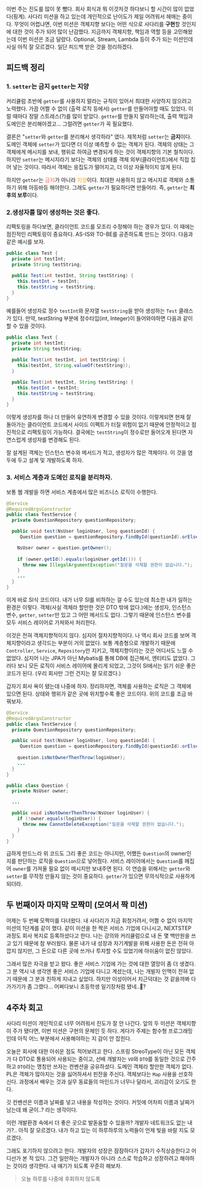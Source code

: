 이번 주는 진도를 많이 못 뺐다. 회사 회식과 뭐 이것저것 하다보니 할 시간이 많이 없었다(핑계). 사다리 미션을 하고 있는데 개인적으로 난이도가 제일 어려워서 헤매는 중이다. 무엇이 어렵냐면, 이번 미션은 객체지향 보다는 어떤 식으로 사다리를 **구현**할 것인지에 대한 것이 주가 되어 많이 난감했다. 지금까지 객체지향, 책임과 역할 등을 고민해왔는데 이번 미션은 조금 달랐다. Optional, Stream, Lambda 등이 주가 되는 미션인데 사실 아직 잘 모르겠다. 일단 피드백 받은 것을 정리하겠다.

## 피드백 정리
### 1. `setter`는 **금지** `getter`는 **지양**
커리큘럼 초반에 `getter`를 사용하지 말라는 규칙이 있어서 최대한 사양하지 않으려고 노력했다. 가끔 어쩔 수 없이 (출력 로직 등에서) `getter`를 만들어야할 때도 있었다. 이럴 때마다 정말 스트레스(?)를 많이 받았다. `getter`를 만들지 말라하는데, 출력 책임과 도메인은 분리해야겠고... 그럴려면 `getter`가 꼭 필요했다. 

결론은 "`setter`와 `getter`를 분리해서 생각하라" 였다. 제목처럼 `setter`는 **금지**이다. 도메인 객체에 `setter`가 있다면 더 이상 예측할 수 없는 객체가 된다. 객체의 상태는 그 객체에게 메시지를 보내, 행위로 하여금 변경되게 하는 것이 객체지향의 기본 철칙이다. 하지만 `setter`는 메시지라기 보다는 객체의 상태를 객체 외부(클라이언트)에서 직접 집어 넣는 것이다. 따라서 객체는 응집도가 떨어지고, 더 이상 자율적이지 않게 된다.

하지만 `getter`는 <span style="color: tomato;">금지</span>가 아니라 <span style="color: orange;">지양</span>이다. 최대한 사용하지 않고 메시지로 객체와 소통하기 위해 아등바등 해야한다. 그래도 `getter`가 필요하다면 만들어라. 즉, `getter`는 **최후의 보루**이다.

### 2.생성자를 많이 생성하는 것은 좋다.
리팩토링을 하다보면, 클라이언트 코드를 모조리 수정해야 하는 경우가 있다. 이 때에는 점진적인 리팩토링이 중요하다. AS-IS와 TO-BE를 공존하도록 만드는 것이다. 다음과 같은 예시를 보자.
```java
public class Test {
  private int testInt;
  private String testString;
  
  public Test(int testInt, String testString) {
    this.testInt = testInt;
    this.testString = testString;
  }
}
```

예를들어 생성자로 정수 `testInt`와 문자열 `testString`을 받아 생성하는 `Test` 클래스가 있다. 만약, testString 부분에 정수타입(int, Integer)이 들어와야하면 다음과 같이 할 수 있을 것이다.

```java
public class Test {
  private int testInt;
  private String testString;
  
  public Test(int testInt, int testString) {
    this(testInt, String.valueOf(testString));
  }

  public Test(int testInt, String testString) {
    this.testInt = testInt;
    this.testString = testString;
  }
}
```
이렇게 생성자를 하나 더 만들어 유연하게 변경할 수 있을 것이다. 이렇게되면 현재 잘 돌아가는 클라이언트 코드에서 사이드 이펙트가 터질 위험이 없기 때문에 안정적이고 점진적으로 리팩토링이 가능하다. 결국에는 `testString`이 정수로만 들어오게 된다면 자연스럽게 생성자를 변경해도 된다.

잘 설계된 객체는 인스턴스 변수와 메서드가 적고, 생성자가 많은 객체이다. 이 것을 염두에 두고 설계 및 개발하도록 하자.

### 3. 서비스 계층과 도메인 로직을 분리하자.
보통 웹 개발을 하면 서비스 계층에서 많은 비즈니스 로직이 수행한다.

```java
@Service
@RequiredArgsConstructor
public class TestService {
  private QuestionRepository questionRepository;

  public void test(NsUser loginUser, long questionId) {
     Question question = questionRepository.findById(questionId).orElseThrow(NotFoundException::new);

    NsUser owner = question.getOwner();
    
    if (owner.getId().equals(loginUser.getId())) {
      throw new IllegalArgumentException("질문을 삭제할 권한이 없습니다.");
    }
    ...
  }
}
```
이게 바로 SI식 코드이다. 내가 너무 SI를 비하하는 걸 수도 있는데 최소한 내가 일하는 환경은 이렇다.
객체(사실 객체라 할만한 것은 DTO 밖에 없다.)에는 생성자, 인스턴스 변수, `getter`, `setter`만 있고 그 어떤 메서드도 없다. 그렇기 때문에 인스턴스 변수를 모두 서비스 레이어로 가져와서 처리한다.

이것은 전혀 객체지향적이지 않다. 심지어 절차지향적이다. 나 역시 회사 코드를 보며 객체지향이라고 생각드는 부분이 거의 없었다. 보통 계층형으로 개발하기 때문에 `Controller`, `Service`, `Repository`만 지키고, 객체지향이라는 것은 어디서도 느낄 수 없었다. 심지어 나는 JPA가 아닌 Mybatis를 통해 DB에 접근해서, 엔티티도 없었다. 그러다 보니 모든 로직이 서비스 레이어에 몰리게 되었고, 그것이 SI에서는 읽기 쉬운 좋은 코드가 된다. (우리 회사만 그런 건지는 잘 모르겠다.)

갑자기 회사 욕이 됐는데 나중에 하자. 정리하자면, 객체를 사용하는 로직은 그 객체에 있으면 된다. 상태와 행위가 같은 곳에 위치할수록 좋은 코드이다. 위의 코드를 조금 바꿔보자.
```java
@Service
@RequiredArgsConstructor
public class TestService {
  private QuestionRepository questionRepository;

  public void test(NsUser loginUser, long questionId) {
     Question question = questionRepository.findById(questionId).orElseThrow(NotFoundException::new);
    
    question.isNotOwnerThenThrow(loginUser);
    ...
  }
}

public class Question {
  private NsUser owner;

  ...

  public void isNotOwnerThenThrow(NsUser loginUser) {
    if (!owner.equals(loginUser)) {
      throw new CannotDeleteException("질문을 삭제할 권한이 없습니다.");
    }
  }
}
```
급하게 만드느라 위 코드도 그리 좋은 코드는 아니지만, 어쨌든 `Question`의 owner인 지를 판단하는 로직을 `Question`으로 넣어줬다. 서비스 레이어에서는 `Question`를 헤집어 `owner`를 가져올 필요 없이 메시지만 보내주면 된다. 이 연습을 위해서는 `getter`와 `setter`를 무작정 만들지 않는 것이 중요하다. `getter`가 있으면 무의식적으로 사용하게 되더라.


## 두 번째이자 마지막 모짝미 (모여서 짝 미션)
어제는 두 번째 모짝미를 다녀왔다. 내 사다리가 지금 휘청거려서, 어쩔 수 없이 마지막 미션의 1단계를 같이 했다. 같이 미션을 한 짝은 서비스 기업에 다니시고, NEXTSTEP 과정도 회사 복지로 등록하셨다고 한다. 나는 강의와 커리큘럼으로 내 돈 몇 백만원을 쓰고 있기 때문에 참 부러웠다. 물론 내가 내 성장과 자기계발을 위해 사용한 돈은 전혀 아깝지 않지만, 그 돈으로 다른 곳에 쓰거나 투자할 수도 있었기에 아쉬움이 없진 않았다.

그래서 많은 자극을 받고 왔다. 좋은 서비스 기업에 가는 것에 대한 열망이 좀 더 생겼다. 그 분 역시 내 생각엔 좋은 서비스 기업에 다니고 계셨는데, 나는 개발자 인맥이 전혀 없기 때문에 그 분과 친하게 지내고 싶었다. 하지만 이성이어서 치근덕대는 것 같을까봐 다가가기가 좀 그랬다... 어쩌다보니 초등학생 일기장처럼 됐네..🥲? 

## 4주차 회고
사다리 미션이 개인적으로 너무 어려워서 진도가 잘 안 나간다. 앞의 두 미션은 객체지향이 주가 됐다면, 이번 미션은 구현의 문제인 듯 하다. 게다가 주제는 함수형 프로그래밍인데 아직 어느 부분에서 사용해야하는 지 감이 안 잡힌다.

오늘은 회사에 대한 아쉬운 점도 적어보려고 한다.
스프링 StreoType이 아닌 모든 객체가 다 DTO로 통용되어 사용되는 중이고, 선배 개발자는 `VO`와 `DTO`를 동일한 것으로 간주하고 `DTO`라는 명칭만 쓰자는 컨벤션을 공유하셨다.
도메인 객체라 할만한 객체가 없다. PL은 객체가 많아지는 것을 싫어하셔서 핀잔을 주신다. 객체보다는 `Map` 사용을 선호하신다. 과정에서 배우는 것과 실무 동료들의 마인드가 너무나 달라서, 괴리감이 오기도 한다.

깃 컨벤션은 이름과 날짜를 넣고 내용을 작성하는 것이다. 커밋에 어차피 이름과 날짜가 남는데 왜 굳이..? 라는 생각이다.

이런 개발환경 속에서 더 좋은 곳으로 발돋움할 수 있을까? 개발자 네트워크도 없는 내가?.. 아직 잘 모르겠다. 내가 하고 있는 이 하루하루의 노력들이 언제 빛을 바랄 지도 모르겠다.

그래도 포기하지 않으려고 한다. 개발자의 성장은 잠잠하다가 갑자기 수직상승한다고 어디선가 본 적 있다. 그건 일만하는 개발자가 아니라 스스로 학습하고 성장하려고 해야하는 것이라 생각한다. 내 얘기가 되도록 꾸준히 해보자. 

> 오늘 하루를 나중에 후회하지 않도록

